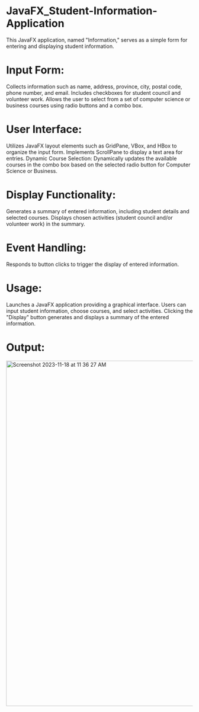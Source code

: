 # JavaFX_Student-Information-Application
This JavaFX application, named "Information," serves as a simple form for entering and displaying student information. 

# Input Form:
Collects information such as name, address, province, city, postal code, phone number, and email.
Includes checkboxes for student council and volunteer work.
Allows the user to select from a set of computer science or business courses using radio buttons and a combo box.
# User Interface:
Utilizes JavaFX layout elements such as GridPane, VBox, and HBox to organize the input form.
Implements ScrollPane to display a text area for entries.
Dynamic Course Selection:
Dynamically updates the available courses in the combo box based on the selected radio button for Computer Science or Business.
# Display Functionality:
Generates a summary of entered information, including student details and selected courses.
Displays chosen activities (student council and/or volunteer work) in the summary.
# Event Handling:
Responds to button clicks to trigger the display of entered information.

# Usage:

Launches a JavaFX application providing a graphical interface.
Users can input student information, choose courses, and select activities.
Clicking the "Display" button generates and displays a summary of the entered information.

# Output:
<img width="933" alt="Screenshot 2023-11-18 at 11 36 27 AM" src="https://github.com/parthpatel-15/JavaFX_Student-Information-Application/assets/79576096/6f97b174-07fb-4dda-92e8-2eb0011728d2">


